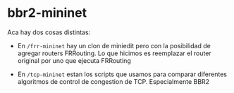 # bbr2-mininet

Aca hay dos cosas distintas:

- En `/frr-mininet` hay un clon de miniedit pero con la posibilidad de
    agregar routers FRRouting. Lo que hicimos es reemplazar el router
    original por uno que ejecuta FRRouting
    
- En `/tcp-mininet` estan los scripts que usamos para comparar
    diferentes algoritmos de control de congestion de TCP. Especialmente
    BBR2
